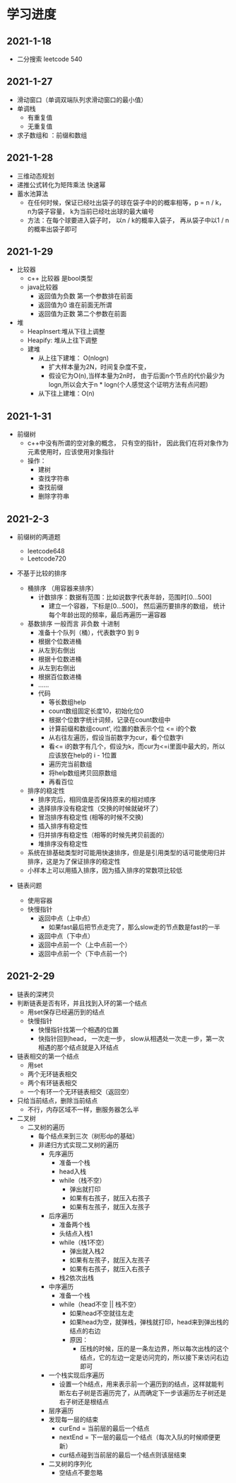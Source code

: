 

# 学习进度



## 2021-1-18

- 二分搜索 leetcode 540

## 2021-1-27

- 滑动窗口（单调双端队列求滑动窗口的最小值）
- 单调栈
  - 有重复值
  - 无重复值
- 求子数组和 ：前缀和数组



## 2021-1-28

- 三维动态规划 
- 递推公式转化为矩阵乘法 快速幂
- 蓄水池算法
  - 在任何时候，保证已经吐出袋子的球在袋子中的的概率相等，p =  n / k， n为袋子容量， k为当前已经吐出球的最大编号
  - 方法：在每个球要进入袋子时， 以n / k的概率入袋子， 再从袋子中以1 / n的概率出袋子即可

## 2021-1-29

- 比较器
  - c++ 比较器 是bool类型
  - java比较器 
    - 返回值为负数 第一个参数排在前面
    - 返回值为0 谁在前面无所谓
    - 返回值为正数 第二个参数在前面
- 堆
  - HeapInsert:堆从下往上调整
  - Heapify: 堆从上往下调整
  - 建堆
    - 从上往下建堆： O(nlogn)
      - 扩大样本量为2N，时间复杂度不变，
      - 假设它为O(n),当样本量为2n时， 由于后面n个节点的代价最少为logn,所以会大于n * logn(个人感觉这个证明方法有点问题)
    - 从下往上建堆：O(n)

## 2021-1-31

- 前缀树
  - c++中没有所谓的空对象的概念， 只有空的指针， 因此我们在将对象作为元素使用时，应该使用对象指针
  - 操作：
    - 建树
    - 查找字符串
    - 查找前缀
    - 删除字符串



## 2021-2-3

- 前缀树的两道题
  - leetcode648
  - Leetcode720
- 不基于比较的排序
  - 桶排序 （用容器来排序）
    - 计数排序：数据有范围：比如说数字代表年龄，范围时[0...500]
      - 建立一个容器，下标是[0...500]， 然后遍历要排序的数组， 统计每个年龄出现的频率，最后再遍历一遍容器
  - 基数排序 一般而言 非负数 十进制
    - 准备十个队列（桶），代表数字0 到 9
    - 根据个位数进桶
    - 从左到右倒出
    - 根据十位数进桶
    - 从左到右倒出
    - 根据百位数进桶
    - ......
    - 代码
      - 等长数组help
      - count数组固定长度10，初始化位0
      - 根据个位数字统计词频，记录在count数组中
      - 计算前缀和数组count', i位置的数表示个位 <= i的个数
      - 从右往左遍历，假设当前数字为cur，看个位数字i
      - 看<= i的数字有几个，假设为k，而cur为<=i里面中最大的，所以应该放在help的 i - 1位置
      - 遍历完当前数组
      - 将help数组拷贝回原数组
      - 再看百位
  - 排序的稳定性
    - 排序完后，相同值是否保持原来的相对顺序
    - 选择排序没有稳定性（交换的时候就破坏了）
    - 冒泡排序有稳定性 (相等的时候不交换)
    - 插入排序有稳定性
    - 归并排序有稳定性（相等的时候先拷贝前面的）
    - 堆排序没有稳定性
  - 系统在排基础类型时可能用快速排序，但是是引用类型的话可能使用归并排序，这是为了保证排序的稳定性
  - 小样本上可以用插入排序，因为插入排序的常数项比较低



- 链表问题
  - 使用容器
  - 快慢指针
    - 返回中点（上中点）
      - 如果fast最后把节点走完了，那么slow走的节点数是fast的一半
    - 返回中点（下中点）
    - 返回中点前一个（上中点前一个）
    - 返回中点前一个（下中点前一个)

## 2021-2-29

- 链表的深拷贝
- 判断链表是否有环，并且找到入环的第一个结点
  - 用set保存已经遍历到的结点
  - 快慢指针
    - 快慢指针找第一个相遇的位置
    - 快指针回到head， 一次走一步， slow从相遇处一次走一步，第一次相遇的那个结点就是入环结点
- 链表相交的第一个结点
  - 用set
  - 两个无环链表相交
  - 两个有环链表相交
  - 一个有环一个无环链表相交（返回空）
- 只给当前结点，删除当前结点
  - 不行，内存区域不一样，删服务器怎么半
- 二叉树
  - 二叉树的遍历
    - 每个结点来到三次（树形dp的基础）
    - 非递归方式实现二叉树的遍历  
      - 先序遍历
        - 准备一个栈
        - head入栈
        - while（栈不空）
          - 弹出就打印
          - 如果有右孩子，就压入右孩子
          - 如果有左孩子，就压入左孩子
      - 后序遍历
        - 准备两个栈
        - 头结点入栈1
        - while（栈1不空）
          - 弹出就入栈2
          - 如果有左孩子，就压入左孩子
          - 如果有右孩子，就压入右孩子
        - 栈2依次出栈
      - 中序遍历
        - 准备一个栈
        - while（head不空 || 栈不空）
          - 如果head不空就往左走
          - 如果head为空，就弹栈，弹栈就打印，head来到弹出栈的结点的右边
          - 原因：
            - 压栈的时候，压的是一条左边界，所以每次出栈的这个结点，它的左边一定是访问完的，所以接下来访问右边即可
      - 一个栈实现后序遍历
        -  设置一个h结点，用来表示前一个遍历到的结点，这样就能判断左右子树是否遍历完了，从而确定下一步该遍历左子树还是右子树还是根结点
      -  层序遍历
        - 发现每一层的结束
          - curEnd = 当前层的最后一个结点
          - nextEnd = 下一层的最后一个结点（每次入队的时候顺便更新）  
          - cur结点碰到当前层的最后一个结点则该层结束
      - 二叉树的序列化
        - 空结点不要忽略 